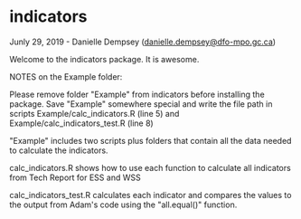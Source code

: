 # indicators

Junly 29, 2019 - Danielle Dempsey (danielle.dempsey@dfo-mpo.gc.ca)

Welcome to the indicators package. It is awesome.

NOTES on the Example folder:

Please remove folder "Example" from indicators before installing the package.
Save "Example" somewhere special and write the file path in scripts Example/calc_indicators.R (line 5)
and Example/calc_indicators_test.R (line 8)

"Example" includes two scripts plus folders that contain all the data needed to calculate the indicators.

calc_indicators.R shows how to use each function to calculate all indicators from Tech Report for ESS and WSS

calc_indicators_test.R calculates each indicator and compares the values to the output from Adam's code
using the "all.equal()" function.
